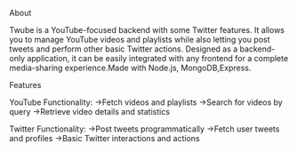 About

Twube is a YouTube-focused backend with some Twitter features. It allows you to manage YouTube videos and playlists while also letting you post tweets and perform other basic Twitter actions. Designed as a backend-only application, it can be easily integrated with any frontend for a complete media-sharing experience.Made with Node.js, MongoDB,Express.

Features

YouTube Functionality:
->Fetch videos and playlists
->Search for videos by query
->Retrieve video details and statistics

Twitter Functionality:
->Post tweets programmatically
->Fetch user tweets and profiles
->Basic Twitter interactions and actions
